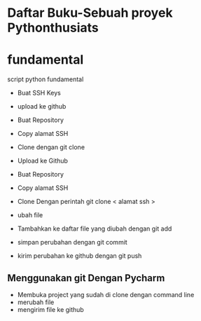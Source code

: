 # Daftar Buku-Sebuah proyek Pythonthusiats

# fundamental
script python fundamental

- Buat SSH Keys

- upload ke github
- Buat Repository
- Copy alamat SSH
- Clone dengan git clone <alamat ssh>

- Upload ke Github
- Buat Repository
- Copy alamat SSH
- Clone Dengan perintah git clone < alamat ssh >

- ubah file
- Tambahkan ke daftar file yang diubah dengan git add
- simpan perubahan dengan git commit
- kirim perubahan ke github dengan git push


## Menggunakan git Dengan Pycharm

- Membuka project yang sudah di clone dengan command line
- merubah file
- mengirim file ke github
